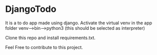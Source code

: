 # DjangoTodo

It is a to do app made using django.
Activate the virtual venv in the app folder
venv-->bin-->python3 (this should be selected as interpreter)

Clone this repo and install requirements.txt.

Feel Free to contribute to this project.

